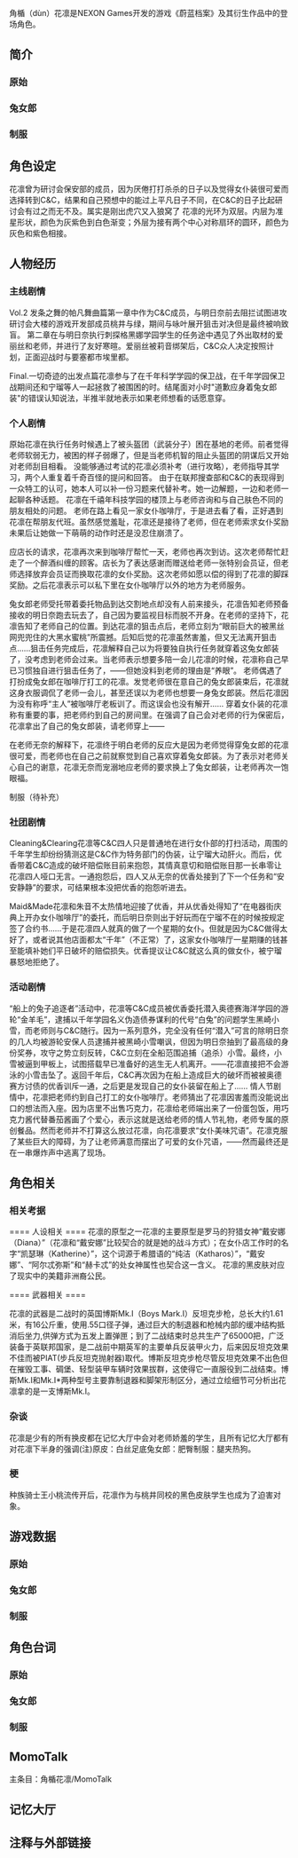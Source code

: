 角楯（dùn）花凛是NEXON Games开发的游戏《蔚蓝档案》及其衍生作品中的登场角色。

## 简介

### 原始

### 兔女郎

### 制服

## 角色设定
花凛曾为研讨会保安部的成员，因为厌倦打打杀杀的日子以及觉得女仆装很可爱而选择转到C&C，结果和自己预想中的能过上平凡日子不同，在C&C的日子比起研讨会有过之而无不及。属实是刚出虎穴又入狼窝了
花凛的光环为双层。内层为准星形状，颜色为灰紫色到白色渐变；外层为接有两个中心对称扇环的圆环，颜色为灰色和紫色相接。

## 人物经历

### 主线剧情
Vol.2 发条之舞的帕凡舞曲篇第一章中作为C&C成员，与明日奈前去阻拦试图进攻研讨会大楼的游戏开发部成员桃井与绿，期间与咏叶展开狙击对决但是最终被响致盲。
第二章在与明日奈执行刺探格黑娜学园学生的任务途中遇见了外出取材的爱丽丝和老师，并进行了友好寒暄。爱丽丝被莉音绑架后，C&C众人决定按照计划，正面迎战时与要塞都市埃里都。

Final.一切奇迹的出发点篇花凛参与了在千年科学学园的保卫战，在千年学园保卫战期间还和宁瑠等人一起拯救了被围困的时。结尾面对小时"道歉应身着兔女郎装"的错误认知说法，半推半就地表示如果老师想看的话愿意穿。

### 个人剧情
原始花凛在执行任务时候遇上了被头盔团（武装分子）困在基地的老师。前者觉得老师软弱无力，被困的样子弱爆了，但是当老师机智的阻止头盔团的阴谋后又开始对老师刮目相看。
没能够通过考试的花凛必须补考（进行攻略），老师指导其学习，两个人重复着千奇百怪的提问和回答。
由于在联邦搜查部和C&C的表现得到一众特工的认可，她本人可以补一份习题来代替补考。她一边解题，一边和老师一起聊各种话题。
花凛在千禧年科技学园的楼顶上与老师咨询和与自己肤色不同的朋友相处的问题。
老师在路上看见一家女仆咖啡厅，于是进去看了看，正好遇到花凛在帮朋友代班。虽然感觉羞耻，花凛还是接待了老师，但在老师索求女仆奖励未果后让她做一下萌萌的动作时还是没忍住崩溃了。

应店长的请求，花凛再次来到咖啡厅帮忙一天，老师也再次到访。这次老师帮忙赶走了一个醉酒纠缠的顾客。店长为了表达感谢而赠送给老师一张特别会员证，但老师选择放弃会员证而换取花凛的女仆奖励。这次老师如愿以偿的得到了花凛的脚踩奖励。之后花凛表示可以私下里在女仆咖啡厅以外的地方为老师服务。

兔女郎老师受托带着委托物品到达交割地点却没有人前来接头，花凛告知老师预备接收的明日奈跑去玩去了，自己因为要监视目标而脱不开身。在老师的坚持下，花凛告知了老师自己的位置。到达花凛的狙击点后，老师立刻为“眼前巨大的被黑丝网兜兜住的大黑水蜜桃”所震撼。后知后觉的花凛虽然害羞，但又无法离开狙击点……狙击任务完成后，花凛解释自己以为将要独自执行任务就穿着这兔女郎装了，没考虑到老师会过来。当老师表示想要多陪一会儿花凛的时候，花凛称自己早已习惯独自进行狙击任务了，——但她没料到老师的理由是“养眼”。
老师偶遇了打扮成兔女郎在咖啡厅打工的花凛。发觉老师很在意自己的兔女郎装束后，花凛就这身衣服调侃了老师一会儿，甚至还误以为老师也想要一身兔女郎装。然后花凛因为没有称呼“主人”被咖啡厅老板训了。而这误会也没有解开……
穿着女仆装的花凛称有重要的事，把老师约到自己的房间里。在强调了自己会对老师的行为保密后，花凛拿出了自己的兔女郎装，请老师穿上——

在老师无奈的解释下，花凛终于明白老师的反应大是因为老师觉得穿兔女郎的花凛很可爱，而老师也在自己之前就察觉到自己喜欢穿着兔女郎装。为了表示对老师关心自己的谢意，花凛无奈而宠溺地应老师的要求换上了兔女郎装，让老师再次一饱眼福。

制服（待补充）

### 社团剧情
Cleaning&Clearing花凛等C&C四人只是普通地在进行女仆部的打扫活动，周围的千年学生却纷纷猜测这是C&C作为特务部门的伪装，让宁瑠大动肝火。而后，优香带着C&C造成的破坏赔偿账目前来抱怨，其情真意切和赔偿账目那一长串零让花凛四人哑口无言。一通抱怨后，四人又从无奈的优香处接到了下一个任务和“安安静静”的要求，可结果根本没把优香的抱怨听进去。

Maid&Made花凛和朱音不太热情地迎接了优香，并从优香处得知了“在电器街庆典上开办女仆咖啡厅”的委托，而后明日奈则出于好玩而在宁瑠不在的时候按规定签了合约书……于是花凛四人就真的做了一个星期的女仆。但就是因为C&C做得太好了，或者说其他店面都太“千年”（不正常）了，这家女仆咖啡厅一星期赚的钱甚至能填补她们平日破坏的赔偿损失。优香提议让C&C就这么真的做女仆，被宁瑠暴怒地拒绝了。

### 活动剧情
“船上的兔子追逐者”活动中，花凛等C&C成员被优香委托潜入奥德赛海洋学园的游轮“金羊毛”，逮捕以千年学园名义伪造债券谋利的代号“白兔”的问题学生黑崎小雪，而老师则与C&C随行。因为一系列意外，完全没有任何“潜入”可言的除明日奈的几人均被游轮安保人员逮捕并被黑崎小雪嘲讽，但因为明日奈抽到了最高级的身份奖券，攻守之势立刻反转，C&C立刻在全船范围追捕（追杀）小雪。最终，小雪被逼到甲板上，试图搭载早已准备好的逃生无人机离开。——花凛直接把不会游泳的小雪击坠了。返回千年后，C&C再次因为在船上造成巨大的破坏而被被奥德赛方讨债的优香训斥一通，之后更是发现自己的女仆装留在船上了……
情人节剧情中，花凛把老师约到自己打工的女仆咖啡厅。老师猜出了花凛因害羞而没能说出口的想法而入座。因为店里不出售巧克力，花凛给老师端出来了一份蛋包饭，用巧克力酱代替番茄酱画了个爱心，表示这就是送给老师的情人节礼物，老师专属的原创餐品。然而老师并不打算这么放过花凛，向花凛要求“女仆美味咒语”。花凛克服了某些巨大的障碍，为了让老师满意而摆出了可爱的女仆咒语，——然而最终还是在一串爆炸声中逃离了现场。

## 角色相关

### 相关考据

==== 人设相关 ====
花凛的原型之一花凛的主要原型是罗马的狩猎女神“戴安娜（Diana）”（花凛和“戴安娜”比较契合的就是她的战斗方式）；在女仆店工作时的名字“凯瑟琳（Katherine）”，这个词源于希腊语的“纯洁（Katharos）”，“戴安娜”、“阿尔忒弥斯”和“赫卡忒”的处女神属性也契合这一含义。
花凛的黑皮肤对应了现实中的美籍非洲裔公民。

==== 武器相关 ====

花凛的武器是二战时的英国博斯Mk.I（Boys Mark.I）反坦克步枪，总长大约1.61米，有16公斤重，使用.55口径子弹，通过巨大的制退器和枪械内部的缓冲结构抵消后坐力,供弹方式为五发上置弹匣；到了二战结束时总共生产了65000把，广泛装备于英联邦国家，是二战前中期英军的主要单兵反装甲火力，后来因反坦克效果不佳而被PIAT(步兵反坦克抛射器)取代。博斯反坦克步枪尽管反坦克效果不出色但在摧毁工事、碉堡、轻型装甲车辆时效果拔群，这使得它一直服役到二战结束。博斯Mk.I和Mk.I*两种型号主要靠制退器和脚架形制区分，通过立绘细节可分析出花凛拿的是一支博斯Mk.I。

### 杂谈
花凛是少有的所有换皮都在记忆大厅中会对老师娇羞的学生，且所有记忆大厅都有对花凛下半身的强调(注)原皮：白丝足底兔女郎：肥臀制服：腿夹热狗。

### 梗
种族骑士王小桃流传开后，花凛作为与桃井同校的黑色皮肤学生也成为了迫害对象。

## 游戏数据

### 原始

### 兔女郎

### 制服

## 角色台词

### 原始

### 兔女郎

### 制服

## MomoTalk
主条目：角楯花凛/MomoTalk

## 记忆大厅

		
		

## 注释与外部链接